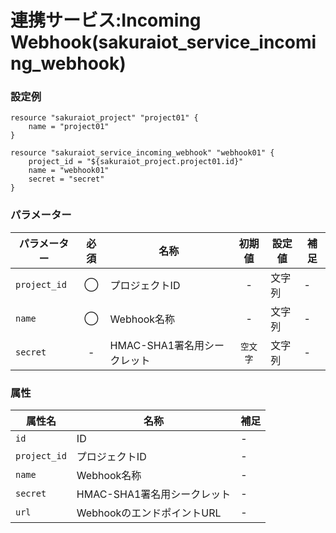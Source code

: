 # 連携サービス:Incoming Webhook(sakuraiot_service_incoming_webhook)

### 設定例

```
resource "sakuraiot_project" "project01" {
    name = "project01"
}

resource "sakuraiot_service_incoming_webhook" "webhook01" {
    project_id = "${sakuraiot_project.project01.id}"
    name = "webhook01"
    secret = "secret"
}
```

### パラメーター

|パラメーター         |必須  |名称                |初期値     |設定値                    |補足                                          |
|-------------------|:---:|--------------------|:--------:|------------------------|----------------------------------------------|
| `project_id`      | ◯   | プロジェクトID           | -        | 文字列                  | - |
| `name`            | ◯   | Webhook名称             | -        | 文字列                  | - |
| `secret`          | -   | HMAC-SHA1署名用シークレット | `空文字`        | 文字列                  | - |

### 属性

|属性名                | 名称                    | 補足                                        |
|---------------------|------------------------|--------------------------------------------|
| `id`                | ID                         | -                                          |
| `project_id`        | プロジェクトID              | -                                          |
| `name`              | Webhook名称                | -                                          |
| `secret`            | HMAC-SHA1署名用シークレット                | -                                          |
| `url`               | WebhookのエンドポイントURL | -                                          |
